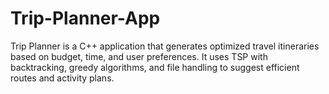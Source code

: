 # Trip-Planner-App
Trip Planner is a C++ application that generates optimized travel itineraries based on budget, time, and user preferences. It uses TSP with backtracking, greedy algorithms, and file handling to suggest efficient routes and activity plans.
